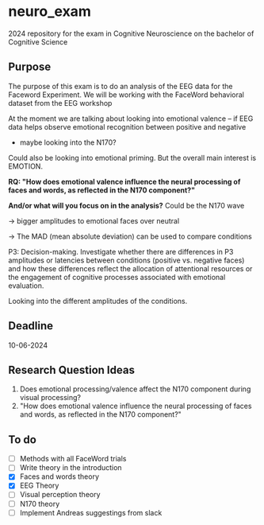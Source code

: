 # neuro_exam
2024 repository for the exam in Cognitive Neuroscience on the bachelor of Cognitive Science

## Purpose
The purpose of this exam is to do an analysis of the EEG data for the Faceword Experiment.
We will be working with the FaceWord behavioral dataset from the EEG workshop

At the moment we are talking about looking into emotional valence – if EEG data helps observe emotional recognition between positive and negative

 - maybe looking into the N170?

Could also be looking into emotional priming. But the overall main interest is EMOTION.

**RQ: "How does emotional valence influence the neural processing of faces and words, as reflected in the N170 component?"**

**And/or what will you focus on in the analysis?**
Could be the N170 wave 

-> bigger amplitudes to emotional faces over neutral 

-> The MAD (mean absolute deviation) can be used to compare conditions 

P3: Decision-making. Investigate whether there are differences in P3 amplitudes or latencies between conditions (positive vs. negative faces) and how these differences reflect the allocation of attentional resources or the engagement of cognitive processes associated with emotional evaluation.

Looking into the different amplitudes of the conditions.

## Deadline
10-06-2024

## Research Question Ideas
1. Does emotional processing/valence affect the N170 component during visual processing?
2. "How does emotional valence influence the neural processing of faces and words, as reflected in the N170 component?"

## To do
- [ ] Methods with all FaceWord trials
- [ ] Write theory in the introduction
- [x] Faces and words theory
- [x] EEG Theory
- [ ] Visual perception theory
- [ ] N170 theory
- [ ] Implement Andreas suggestings from slack

